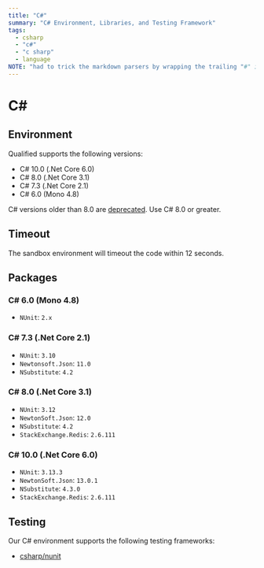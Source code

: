 ```yaml
---
title: "C#"
summary: "C# Environment, Libraries, and Testing Framework"
tags:
  - csharp
  - "c#"
  - "c sharp"
  - language
NOTE: "had to trick the markdown parsers by wrapping the trailing "#" in a span below!"
---
```


# C<span>#</span>

## Environment

Qualified supports the following versions:

- C# 10.0 (.Net Core 6.0)
- C# 8.0 (.Net Core 3.1)
- C# 7.3 (.Net Core 2.1)
- C# 6.0 (Mono 4.8)

C# versions older than 8.0 are [deprecated](/creating-content/challenges/upgrading-language-versions/#deprecation-process). Use C# 8.0 or greater.


## Timeout

The sandbox environment will timeout the code within 12 seconds.

## Packages

### C# 6.0 (Mono 4.8)

- `NUnit`: `2.x`

### C# 7.3 (.Net Core 2.1)

- `NUnit`: `3.10`
- `Newtonsoft.Json`: `11.0`
- `NSubstitute`: `4.2`

### C# 8.0 (.Net Core 3.1)

- `NUnit`: `3.12`
- `NewtonSoft.Json`: `12.0`
- `NSubstitute`: `4.2`
- `StackExchange.Redis`: `2.6.111`

### C# 10.0 (.Net Core 6.0)

- `NUnit`: `3.13.3`
- `NewtonSoft.Json`: `13.0.1`
- `NSubstitute`: `4.3.0`
- `StackExchange.Redis`: `2.6.111`

## Testing

Our C# environment supports the following testing frameworks:

- [csharp/nunit](/reference/languages/csharp/nunit)
